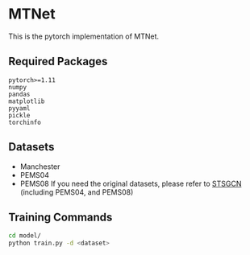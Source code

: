 # MTNet
This is the pytorch implementation of MTNet.

## Required Packages

```
pytorch>=1.11
numpy
pandas
matplotlib
pyyaml
pickle
torchinfo
```

## Datasets
- Manchester
- PEMS04
- PEMS08
If you need the original datasets, please refer to [STSGCN](https://github.com/Davidham3/STSGCN) (including PEMS04, and PEMS08)

## Training Commands

```bash
cd model/
python train.py -d <dataset> 
```

